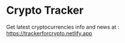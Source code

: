 # Crypto Tracker 
Get latest cryptocurrencies info and news at : https://trackerforcrypto.netlify.app
